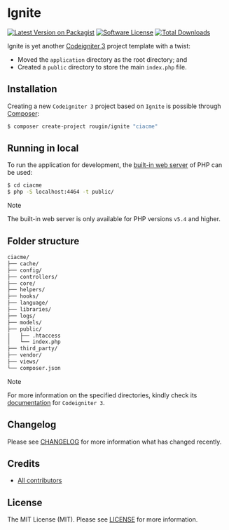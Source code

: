 # Ignite

[![Latest Version on Packagist][ico-version]][link-packagist]
[![Software License][ico-license]][link-license]
[![Total Downloads][ico-downloads]][link-downloads]

Ignite is yet another [Codeigniter 3](https://codeigniter.com/userguide3) project template with a twist:

* Moved the `application` directory as the root directory; and
* Created a `public` directory to store the main `index.php` file.

## Installation

Creating a new `Codeigniter 3` project based on `Ignite` is possible through [Composer](https://getcomposer.org/):

``` bash
$ composer create-project rougin/ignite "ciacme"
```

## Running in local

To run the application for development, the [built-in web server](https://www.php.net/manual/en/features.commandline.webserver.php) of PHP can be used:

``` bash
$ cd ciacme
$ php -S localhost:4464 -t public/
```

> [!NOTE]
> The built-in web server is only available for PHP versions `v5.4` and higher.

## Folder structure

``` bash
ciacme/
├── cache/
├── config/
├── controllers/
├── core/
├── helpers/
├── hooks/
├── language/
├── libraries/
├── logs/
├── models/
├── public/
│   ├── .htaccess
│   └── index.php
├── third_party/
├── vendor/
├── views/
└── composer.json
```

> [!NOTE]
> For more information on the specified directories, kindly check its [documentation](https://codeigniter.com/userguide3/) for `Codeigniter 3`.

## Changelog

Please see [CHANGELOG][link-changelog] for more information what has changed recently.

## Credits

- [All contributors][link-contributors]

## License

The MIT License (MIT). Please see [LICENSE][link-license] for more information.

[ico-version]: https://img.shields.io/packagist/v/rougin/ignite.svg?style=flat-square
[ico-license]: https://img.shields.io/badge/license-MIT-brightgreen.svg?style=flat-square
[ico-downloads]: https://img.shields.io/packagist/dt/rougin/ignite.svg?style=flat-square

[link-changelog]: https://github.com/rougin/ignite/blob/master/CHANGELOG.md
[link-contributors]: https://github.com/rougin/ignite/contributors
[link-downloads]: https://packagist.org/packages/rougin/ignite
[link-license]: https://github.com/rougin/ignite/blob/master/LICENSE.md
[link-packagist]: https://packagist.org/packages/rougin/ignite